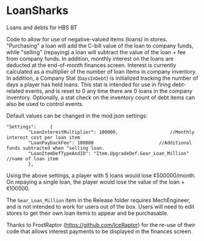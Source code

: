 # LoanSharks
 Loans and debts for HBS BT

Code to allow for use of negative-valued items (loans) in stores. "Purchasing" a loan will add the C-bill value of the loan to company funds, while "selling" (repaying) a loan will subtract the value of the loan + fee from company funds. In addition, monthly interest on the loans are deducted at the end-of-month finances screen. Interest is currently calculated as a multiplier of the number of loan items in company inventory. In addition, a Company Stat (`DaysInDebt`) is initialized tracking the number of days a player has held loans. This stat is intended for use in firing debt-related events, and is reset to 0 any time there are 0 loans in the company inventory. Optionally, a stat check on the inventory count of debt items can also be used to control events.

Default values can be changed in the mod.json settings:

```
"Settings": 	{
		"LoanInterestMultiplier": 100000,   				//Monthly interest cost per loan item
		"LoanPaybackFee": 100000           				//Additional funds subtracted when "selling loan.
		"LoanItemDefTypeAndID": "Item.UpgradeDef.Gear_Loan_Million"	//name of loan item
		},
```

Using the above settings, a player with 5 loans would lose ¢500000/month. On repaying a single loan, the player would lose the value of the loan +¢100000.

The `Gear_Loan_Million` item in the Release folder requires MechEngineer, and is not intended to work for users out of the box. Users will need to edit stores to get their own loan items to appear and be purchasable.

Thanks to FrostRaptor (https://github.com/IceRaptor) for the re-use of their code that allows interest payments to be displayed in the finances screen.
